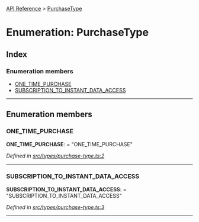 [API Reference](../README.md) > [PurchaseType](../enums/purchasetype.md)

# Enumeration: PurchaseType

## Index

### Enumeration members

* [ONE_TIME_PURCHASE](purchasetype.md#one_time_purchase)
* [SUBSCRIPTION_TO_INSTANT_DATA_ACCESS](purchasetype.md#subscription_to_instant_data_access)

---

## Enumeration members

<a id="one_time_purchase"></a>

###  ONE_TIME_PURCHASE

**ONE_TIME_PURCHASE**:  = "ONE_TIME_PURCHASE"

*Defined in [src/types/purchase-type.ts:2](https://github.com/repux/repux-lib/blob/dcfa8fe/src/types/purchase-type.ts#L2)*

___
<a id="subscription_to_instant_data_access"></a>

###  SUBSCRIPTION_TO_INSTANT_DATA_ACCESS

**SUBSCRIPTION_TO_INSTANT_DATA_ACCESS**:  = "SUBSCRIPTION_TO_INSTANT_DATA_ACCESS"

*Defined in [src/types/purchase-type.ts:3](https://github.com/repux/repux-lib/blob/dcfa8fe/src/types/purchase-type.ts#L3)*

___

